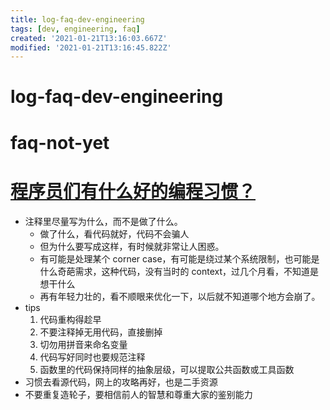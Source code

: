 ```yaml
---
title: log-faq-dev-engineering
tags: [dev, engineering, faq]
created: '2021-01-21T13:16:03.667Z'
modified: '2021-01-21T13:16:45.822Z'
---
```


# log-faq-dev-engineering

# faq-not-yet

# [程序员们有什么好的编程习惯？](https://www.zhihu.com/question/440136872)

- 注释里尽量写为什么，而不是做了什么。
  - 做了什么，看代码就好，代码不会骗人
  - 但为什么要写成这样，有时候就非常让人困惑。
  - 有可能是处理某个 corner case，有可能是绕过某个系统限制，也可能是什么奇葩需求，这种代码，没有当时的 context，过几个月看，不知道是想干什么
  - 再有年轻力壮的，看不顺眼来优化一下，以后就不知道哪个地方会崩了。
- tips
  1. 代码重构得趁早
  2. 不要注释掉无用代码，直接删掉
  3. 切勿用拼音来命名变量
  4. 代码写好同时也要规范注释
  5. 函数里的代码保持同样的抽象层级，可以提取公共函数或工具函数
- 习惯去看源代码，网上的攻略再好，也是二手资源
- 不要重复造轮子，要相信前人的智慧和尊重大家的鉴别能力
